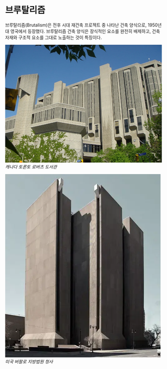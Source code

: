 # 브루탈리즘

브루탈리즘(Brutalism)은 전후 시대 재건축 프로젝트 중 나타난 건축 양식으로, 1950년대 영국에서 등장했다. 브루탈리즘 건축 양식은 장식적인 요소를 완전히 배제하고, 건축 자재와 구조적 요소를 그대로 노출하는 것이 특징이다.

![](images/899a8cf7-6b9e-47b0-a5f9-7278ef863edc.webp)
_캐나다 토론토 로버츠 도서관_

![](images/7750f156-31ab-48b4-bc47-1b0c887f0a25.webp)
_미국 버팔로 지방법원 청사_
